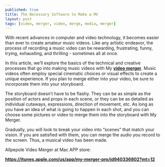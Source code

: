 ```yaml
---
published: true
title: The Necessary Software to Make a MV
layout: post
tags: [video, merger, video, merge, media, merger]
---
```

With recent advances in computer and video technology, it becomes easier than ever to create amateur music videos. Like any artistic endeavor, the process of recording a music video can be rewarding, frustrating, funny, trying, exhausting, and thrilling - sometimes all at once. 

In this article, we’ll explore the basics of the technical and creative processes that go into making music videos with My <a href="http://www.allpepole.com/MyMerger_Windows"><b>video merger</b></a>. Music videos often employ special cinematic choices or visual effects to create a unique experience. If you plan to merge either into your video, be sure to incorporate them into your storyboard.

The storyboard doesn’t have to be flashy. They can be as simple as the position of actors and props in each scene, or they can be as detailed as individual cutaways, expressions, direction of movement, etc. As long as you have an idea of what is going to happen in each shot, and you can choose some pictures or video to merge them into the storyboard with My Merger.

Gradually, you will look to break your video into “scenes” that match your vision. If you are satisfied with them, you can merge the audio you record to the screen. Thus, a musical video has been made.

Allpepole Video Merger at Mac APP store:

<a href="https://itunes.apple.com/us/app/my-merger-pro/id940336802?mt=12"><b>https://itunes.apple.com/us/app/my-merger-pro/id940336802?mt=12</b></a>